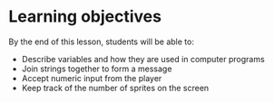 # Learning objectives

By the end of this lesson, students will be able to:

- Describe variables and how they are used in computer programs
- Join strings together to form a message
- Accept numeric input from the player
- Keep track of the number of sprites on the screen
